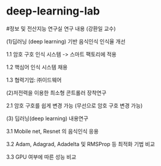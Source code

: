 # deep-learning-lab

#정보 및 전산지능 연구실 연구 내용 (강환일 교수)

(1)딥러닝 (deep learning) 기반 음식인식 인식율 개선

   1.1 암호 구호 인식 시스템  -> 스마트 팩토리에 적용
   
   1.2 핵심어 인식 시스템 채용
   
   1.3 협력기업: ㈜이드웨어 
 
(2)저전력을 이용한 최소형 콘트롤러 장착연구 

   2.1 암호 구호를 쉽게 변경 가능 (무선으로 암호 구호 변경 가능)


(3) 딥러닝(deep learning) 내용연구 

   3.1 Mobile net, Resnet 의 음식인식 응용 
   
   3.2 Adam, Adagrad, Adadelta 및 RMSProp 등 최적화 기법 비교 
   
   3.3 GPU 여부에 따른 성능 비교 
